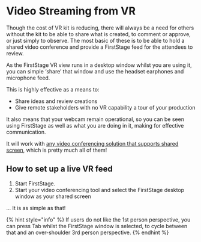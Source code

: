 # Video Streaming from VR

Though the cost of VR kit is reducing, there will always be a need for others without the kit to be able to share what is created, to comment or approve, or just simply to observe. The most basic of these is to be able to hold a shared video conference and provide a FirstStage feed for the attendees to review.

As the FirstStage VR view runs in a desktop window whilst you are using it, you can simple ‘share’ that window and use the headset earphones and microphone feed.

This is highly effective as a means to:

* Share ideas and review creations
* Give remote stakeholders with no VR capability a tour of your production

It also means that your webcam remain operational, so you can be seen using FirstStage as well as what you are doing in it, making for effective communication.

It will work with [any video conferencing solution that supports shared screen](https://en.wikipedia.org/wiki/Comparison\_of\_web\_conferencing\_software), which is pretty much all of them!

## How to set up a live VR feed

1. Start FirstStage.
2. Start your video conferencing tool and select the FirstStage desktop window as your shared screen

… It is as simple as that!

{% hint style="info" %}
If users do not like the 1st person perspective, you can press Tab whilst the FirstStage window is selected, to cycle between that and an over-shoulder 3rd person perspective.
{% endhint %}
